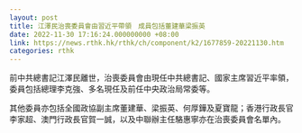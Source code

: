 ```yaml
---
layout: post
title: 江澤民治喪委員會由習近平帶領　成員包括董建華梁振英
date: 2022-11-30 17:16:24.000000000 +08:00
link: https://news.rthk.hk/rthk/ch/component/k2/1677859-20221130.htm
categories: rthk
---
```


前中共總書記江澤民離世，治喪委員會由現任中共總書記、國家主席習近平率領，委員包括總理李克強、多名現任及前任中央政治局常委等。

其他委員亦包括全國政協副主席董建華、梁振英、何厚鏵及夏寶龍；香港行政長官李家超、澳門行政長官賀一誠，以及中聯辦主任駱惠寧亦在治喪委員會名單內。
